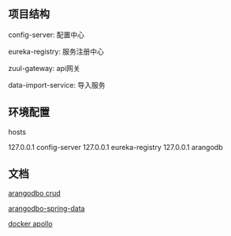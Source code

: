 ## 项目结构

config-server: 配置中心

eureka-registry: 服务注册中心

zuul-gateway: api网关

data-import-service: 导入服务

## 环境配置

hosts

127.0.0.1  config-server
127.0.0.1  eureka-registry
127.0.0.1  arangodb

## 文档

[arangodbo crud](https://www.arangodb.com/tutorials/tutorial-sync-java-driver/)

[arangodbo-spring-data](https://github.com/arangodb/spring-data)

[docker apollo](https://www.alicharles.com/article/apollo/docker-apollo/)